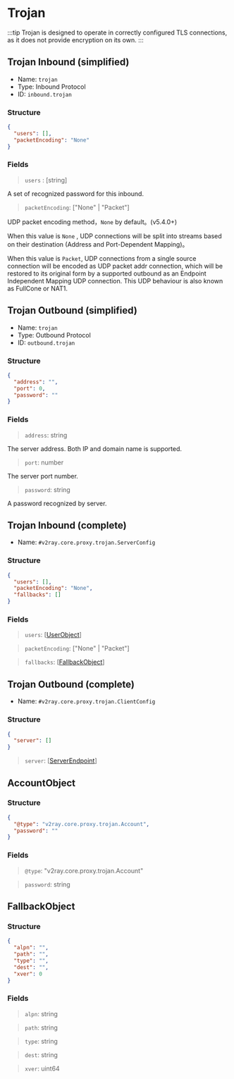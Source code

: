 # Trojan

:::tip
Trojan is designed to operate in correctly configured TLS connections, as it does not provide encryption on its own.
:::

## Trojan Inbound (simplified)

* Name: `trojan`
* Type: Inbound Protocol
* ID: `inbound.trojan`

### Structure

```json
{
  "users": [],
  "packetEncoding": "None"
}
```

### Fields

> `users` : [string]

A set of recognized password for this inbound.

> `packetEncoding`:  \["None" | "Packet"\]

UDP packet encoding method，`None` by default。(v5.4.0+)

When this value is `None` , UDP connections will be split into streams based on their destination (Address and Port-Dependent Mapping)。

When this value is `Packet`, UDP connections from a single source connection will be encoded as UDP packet addr connection, which will be restored to its original form by a supported outbound as an Endpoint Independent Mapping UDP connection.
This UDP behaviour is also known as FullCone or NAT1.

## Trojan Outbound (simplified)

* Name: `trojan`
* Type: Outbound Protocol
* ID: `outbound.trojan`

### Structure

```json
{
  "address": "",
  "port": 0,
  "password": ""
}
```

### Fields

> `address`: string

The server address. Both IP and domain name is supported.

> `port`: number

The server port number.

> `password`: string

A password recognized by server.

## Trojan Inbound (complete)

* Name: `#v2ray.core.proxy.trojan.ServerConfig`

### Structure

```json
{
  "users": [],
  "packetEncoding": "None",
  "fallbacks": []
}
```

### Fields

> `users`: [[UserObject](../protocol/user.md#user)]

> `packetEncoding`: \["None" | "Packet"\]

> `fallbacks`: [[FallbackObject](#fallbackobject)]

## Trojan Outbound (complete)

* Name: `#v2ray.core.proxy.trojan.ClientConfig`

### Structure

```json
{
  "server": []
}
```

> `server`: [[ServerEndpoint](../protocol/server_spec.md#serverendpoint)]

## AccountObject

### Structure

```json
{
  "@type": "v2ray.core.proxy.trojan.Account",
  "password": ""
}
```

### Fields

> `@type`: "v2ray.core.proxy.trojan.Account"

> `password`: string

## FallbackObject

### Structure

```json
{
  "alpn": "",
  "path": "",
  "type": "",
  "dest": "",
  "xver": 0
}
```

### Fields

> `alpn`: string

> `path`: string

> `type`: string

> `dest`: string

> `xver`: uint64

